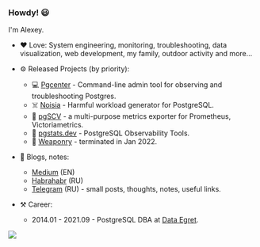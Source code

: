 ### Howdy! 😃

I'm Alexey.

- ❤ Love: System engineering, monitoring, troubleshooting, data visualization, web development, my family, outdoor activity and more...


- ⚙️ Released Projects (by priority):
    - 💻 [Pgcenter](https://github.com/lesovsky/pgcenter) - Command-line admin tool for observing and troubleshooting Postgres.    
    - ☠️ [Noisia](https://github.com/lesovsky/noisia) - Harmful workload generator for PostgreSQL.
    - 📡 [pgSCV](https://github.com/weaponry/pgscv) - a multi-purpose metrics exporter for Prometheus, Victoriametrics.
    - 🚀 [pgstats.dev](https://pgstats.dev) - PostgreSQL Observability Tools.
    - 🐘 [Weaponry](https://weaponry.io) - terminated in Jan 2022.


- 📝 Blogs, notes:
    - [Medium](https://lesovsky.medium.com) (EN)
    - [Habrahabr](https://habr.com/ru/users/lesovsky/posts) (RU)
    - [Telegram](https://t.me/lesovsky_me) (RU) - small posts, thoughts, notes, useful links.


- ⚒️ Career:
    - 2014.01 - 2021.09 - PostgreSQL DBA at [Data Egret](https://dataegret.com/).

![](https://github-readme-stats.vercel.app/api?username=lesovsky&show_icons=true)